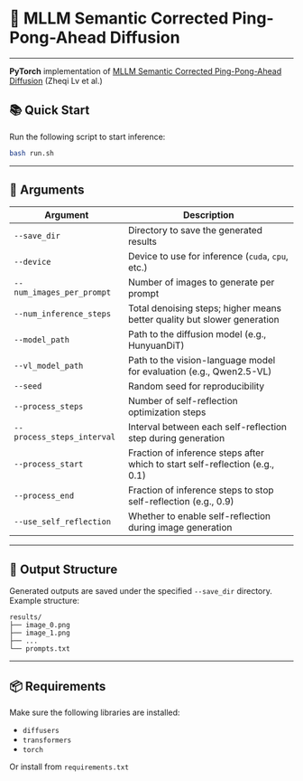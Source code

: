 # 🚀 MLLM Semantic Corrected Ping-Pong-Ahead Diffusion



------
**PyTorch** implementation of [MLLM Semantic Corrected Ping-Pong-Ahead Diffusion]() (Zheqi Lv et al.)

## 📚 Quick Start

Run the following script to start inference:

```bash
bash run.sh
```

---

## 🧾 Arguments

| Argument                   | Description                                                                  |
| -------------------------- | ---------------------------------------------------------------------------- |
| `--save_dir`               | Directory to save the generated results                                      |
| `--device`                 | Device to use for inference (`cuda`, `cpu`, etc.)                            |
| `--num_images_per_prompt`  | Number of images to generate per prompt                                      |
| `--num_inference_steps`    | Total denoising steps; higher means better quality but slower generation     |
| `--model_path`             | Path to the diffusion model (e.g., HunyuanDiT)                               |
| `--vl_model_path`          | Path to the vision-language model for evaluation (e.g., Qwen2.5-VL)          |
| `--seed`                   | Random seed for reproducibility                                              |
| `--process_steps`          | Number of self-reflection optimization steps                                 |
| `--process_steps_interval` | Interval between each self-reflection step during generation                 |
| `--process_start`          | Fraction of inference steps after which to start self-reflection (e.g., 0.1) |
| `--process_end`            | Fraction of inference steps to stop self-reflection (e.g., 0.9)              |
| `--use_self_reflection`    | Whether to enable self-reflection during image generation                    |

---

## 📁 Output Structure

Generated outputs are saved under the specified `--save_dir` directory. Example structure:

```
results/
├── image_0.png
├── image_1.png
├── ...
└── prompts.txt
```

---


## 📦 Requirements

Make sure the following libraries are installed:

* `diffusers`
* `transformers`
* `torch`

Or install from `requirements.txt`
